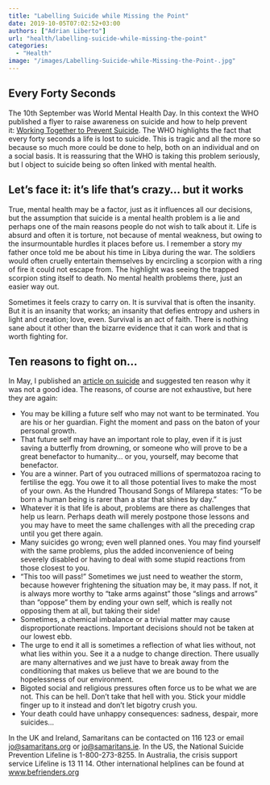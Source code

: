 ```yaml
---
title: "Labelling Suicide while Missing the Point"
date: 2019-10-05T07:02:52+03:00
authors: ["Adrian Liberto"]
url: "health/labelling-suicide-while-missing-the-point"
categories: 
  - "Health"
image: "/images/Labelling-Suicide-while-Missing-the-Point-.jpg"
---
```


## **Every Forty Seconds**

The 10th September was World Mental Health Day. In this context the WHO published a flyer to raise awareness on suicide and how to help prevent it: [Working Together to Prevent Suicide](https://www.who.int/docs/default-source/mental-health/suicide/flyer-40seconds-web.pdf?sfvrsn=5ba643c_2). The WHO highlights the fact that every forty seconds a life is lost to suicide. This is tragic and all the more so because so much more could be done to help, both on an individual and on a social basis. It is reassuring that the WHO is taking this problem seriously, but I object to suicide being so often linked with mental health. 

## **Let’s face it: it’s life that’s crazy… but it works**

True, mental health may be a factor, just as it influences all our decisions, but the assumption that suicide is a mental health problem is a lie and perhaps one of the main reasons people do not wish to talk about it. Life is absurd and often it is torture, not because of mental weakness, but owing to the insurmountable hurdles it places before us. I remember a story my father once told me be about his time in Libya during the war. The soldiers would often cruelly entertain themselves by encircling a scorpion with a ring of fire it could not escape from. The highlight was seeing the trapped scorpion sting itself to death. No mental health problems there, just an easier way out. 

Sometimes it feels crazy to carry on. It is survival that is often the insanity. But it is an insanity that works; an insanity that defies entropy and ushers in light and creation; love, even. Survival is an act of faith. There is nothing sane about it other than the bizarre evidence that it can work and that is worth fighting for.  

## **Ten reasons to fight on…**

In May, I published an [article on suicide](https://scratchingdeeper.com/ten-reasons-why-not-to-commit-suicide/) and suggested ten reason why it was not a good idea. The reasons, of course are not exhaustive, but here they are again:

- You may be killing a future self who may not want to be terminated. You are his or her guardian. Fight the moment and pass on the baton of your personal growth.
- That future self may have an important role to play, even if it is just saving a butterfly from drowning, or someone who will prove to be a great benefactor to humanity… or you, yourself, may become that benefactor.
- You are a winner. Part of you outraced millions of spermatozoa racing to fertilise the egg. You owe it to all those potential lives to make the most of your own. As the Hundred Thousand Songs of Milarepa states: “To be born a human being is rarer than a star that shines by day.”
- Whatever it is that life is about, problems are there as challenges that help us learn. Perhaps death will merely postpone those lessons and you may have to meet the same challenges with all the preceding crap until you get there again.
- Many suicides go wrong; even well planned ones. You may find yourself with the same problems, plus the added inconvenience of being severely disabled or having to deal with some stupid reactions from those closest to you.
- “This too will pass!” Sometimes we just need to weather the storm, because however frightening the situation may be, it may pass. If not, it is always more worthy to “take arms against” those “slings and arrows” than “oppose” them by ending your own self, which is really not opposing them at all, but taking their side!
- Sometimes, a chemical imbalance or a trivial matter may cause disproportionate reactions. Important decisions should not be taken at our lowest ebb.
- The urge to end it all is sometimes a reflection of what lies without, not what lies within you. See it a a nudge to change direction. There usually are many alternatives and we just have to break away from the conditioning that makes us believe that we are bound to the hopelessness of our environment.
- Bigoted social and religious pressures often force us to be what we are not. This can be hell. Don’t take that hell with you. Stick your middle finger up to it instead and don’t let bigotry crush you.
- Your death could have unhappy consequences: sadness, despair, more suicides…

In the UK and Ireland, Samaritans can be contacted on 116 123 or email jo@samaritans.org or jo@samaritans.ie. In the US, the National Suicide Prevention Lifeline is 1-800-273-8255. In Australia, the crisis support service Lifeline is 13 11 14. Other international helplines can be found at www.befrienders.org
